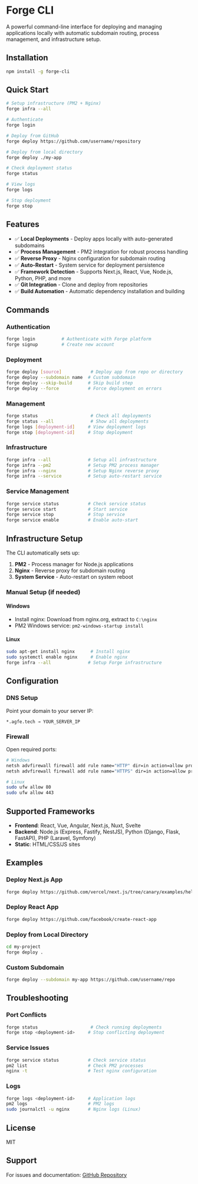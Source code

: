 # Forge CLI

A powerful command-line interface for deploying and managing applications locally with automatic subdomain routing, process management, and infrastructure setup.

## Installation

```bash
npm install -g forge-cli
```

## Quick Start

```bash
# Setup infrastructure (PM2 + Nginx)
forge infra --all

# Authenticate
forge login

# Deploy from GitHub
forge deploy https://github.com/username/repository

# Deploy from local directory
forge deploy ./my-app

# Check deployment status
forge status

# View logs
forge logs

# Stop deployment
forge stop
```

## Features

- ✅ **Local Deployments** - Deploy apps locally with auto-generated subdomains
- ✅ **Process Management** - PM2 integration for robust process handling
- ✅ **Reverse Proxy** - Nginx configuration for subdomain routing
- ✅ **Auto-Restart** - System service for deployment persistence
- ✅ **Framework Detection** - Supports Next.js, React, Vue, Node.js, Python, PHP, and more
- ✅ **Git Integration** - Clone and deploy from repositories
- ✅ **Build Automation** - Automatic dependency installation and building

## Commands

### Authentication
```bash
forge login          # Authenticate with Forge platform
forge signup         # Create new account
```

### Deployment
```bash
forge deploy [source]           # Deploy app from repo or directory
forge deploy --subdomain name  # Custom subdomain
forge deploy --skip-build      # Skip build step
forge deploy --force           # Force deployment on errors
```

### Management
```bash
forge status                    # Check all deployments
forge status --all              # Show all deployments
forge logs [deployment-id]     # View deployment logs
forge stop [deployment-id]     # Stop deployment
```

### Infrastructure
```bash
forge infra --all              # Setup all infrastructure
forge infra --pm2              # Setup PM2 process manager
forge infra --nginx            # Setup Nginx reverse proxy
forge infra --service          # Setup auto-restart service
```

### Service Management
```bash
forge service status           # Check service status
forge service start            # Start service
forge service stop             # Stop service
forge service enable           # Enable auto-start
```

## Infrastructure Setup

The CLI automatically sets up:

1. **PM2** - Process manager for Node.js applications
2. **Nginx** - Reverse proxy for subdomain routing
3. **System Service** - Auto-restart on system reboot

### Manual Setup (if needed)

#### Windows
- Install nginx: Download from nginx.org, extract to `C:\nginx`
- PM2 Windows service: `pm2-windows-startup install`

#### Linux
```bash
sudo apt-get install nginx      # Install nginx
sudo systemctl enable nginx     # Enable nginx
forge infra --all              # Setup Forge infrastructure
```

## Configuration

### DNS Setup
Point your domain to your server IP:
```
*.agfe.tech → YOUR_SERVER_IP
```

### Firewall
Open required ports:
```bash
# Windows
netsh advfirewall firewall add rule name="HTTP" dir=in action=allow protocol=TCP localport=80
netsh advfirewall firewall add rule name="HTTPS" dir=in action=allow protocol=TCP localport=443

# Linux
sudo ufw allow 80
sudo ufw allow 443
```

## Supported Frameworks

- **Frontend**: React, Vue, Angular, Next.js, Nuxt, Svelte
- **Backend**: Node.js (Express, Fastify, NestJS), Python (Django, Flask, FastAPI), PHP (Laravel, Symfony)
- **Static**: HTML/CSS/JS sites

## Examples

### Deploy Next.js App
```bash
forge deploy https://github.com/vercel/next.js/tree/canary/examples/hello-world
```

### Deploy React App
```bash
forge deploy https://github.com/facebook/create-react-app
```

### Deploy from Local Directory
```bash
cd my-project
forge deploy .
```

### Custom Subdomain
```bash
forge deploy --subdomain my-app https://github.com/username/repo
```

## Troubleshooting

### Port Conflicts
```bash
forge status                    # Check running deployments
forge stop <deployment-id>     # Stop conflicting deployment
```

### Service Issues
```bash
forge service status           # Check service status
pm2 list                       # Check PM2 processes
nginx -t                       # Test nginx configuration
```

### Logs
```bash
forge logs <deployment-id>     # Application logs
pm2 logs                       # PM2 logs
sudo journalctl -u nginx       # Nginx logs (Linux)
```

## License

MIT

## Support

For issues and documentation: [GitHub Repository](https://github.com/harshitkumar9030/cli)
